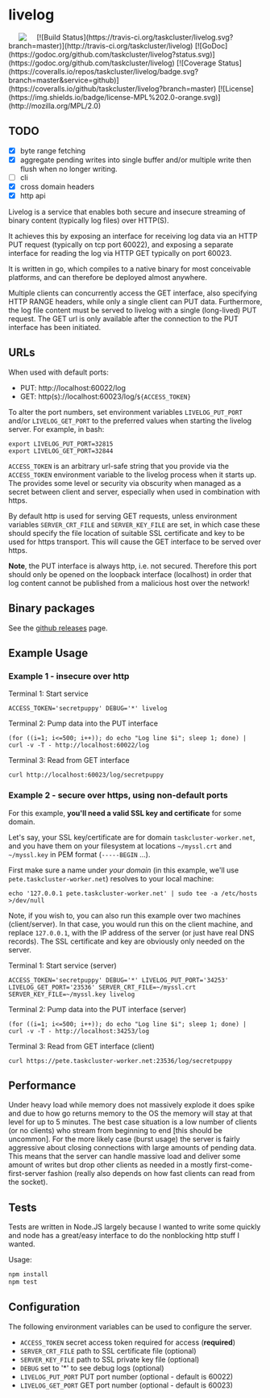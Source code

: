 # livelog
<img hspace="20" align="left" src="https://tools.taskcluster.net/lib/assets/taskcluster-120.png" />
[![Build Status](https://travis-ci.org/taskcluster/livelog.svg?branch=master)](http://travis-ci.org/taskcluster/livelog)
[![GoDoc](https://godoc.org/github.com/taskcluster/livelog?status.svg)](https://godoc.org/github.com/taskcluster/livelog)
[![Coverage Status](https://coveralls.io/repos/taskcluster/livelog/badge.svg?branch=master&service=github)](https://coveralls.io/github/taskcluster/livelog?branch=master)
[![License](https://img.shields.io/badge/license-MPL%202.0-orange.svg)](http://mozilla.org/MPL/2.0)

## TODO
  - [x] byte range fetching
  - [x] aggregate pending writes into single buffer and/or multiple write
    then flush when no longer writing.
  - [ ] cli
  - [x] cross domain headers
  - [x] http api

Livelog is a service that enables both secure and insecure streaming of binary
content (typically log files) over HTTP(S).

It achieves this by exposing an interface for receiving log data via an HTTP
PUT request (typically on tcp port 60022), and exposing a separate interface
for reading the log via HTTP GET typically on port 60023.

It is written in go, which compiles to a native binary for most conceivable
platforms, and can therefore be deployed almost anywhere.

Multiple clients can concurrently access the GET interface, also specifying
HTTP RANGE headers, while only a single client can PUT data. Furthermore, the
log file content must be served to livelog with a single (long-lived) PUT
request. The GET url is only available after the connection to the PUT
interface has been initiated.

## URLs

When used with default ports:

* PUT: http://localhost:60022/log
* GET: http(s)://localhost:60023/log/`${ACCESS_TOKEN}`

To alter the port numbers, set environment variables `LIVELOG_PUT_PORT` and/or
`LIVELOG_GET_PORT` to the preferred values when starting the livelog server.
For example, in bash:

```
export LIVELOG_PUT_PORT=32815
export LIVELOG_GET_PORT=32844
```

`ACCESS_TOKEN` is an arbitrary url-safe string that you provide via the
`ACCESS_TOKEN` environment variable to the livelog process when it starts up.
The provides some level or security via obscurity when managed as a secret
between client and server, especially when used in combination with https.

By default http is used for serving GET requests, unless environment variables
`SERVER_CRT_FILE` and `SERVER_KEY_FILE` are set, in which case these should
specify the file location of suitable SSL certificate and key to be used for
https transport. This will cause the GET interface to be served over https.

**Note**, the PUT interface is always http, i.e. not secured. Therefore this
port should only be opened on the loopback interface (localhost) in order that
log content cannot be published from a malicious host over the network!

## Binary packages
See the [github releases](https://github.com/taskcluster/livelog/releases) page.

## Example Usage

### Example 1 - insecure over http

Terminal 1: Start service

```
ACCESS_TOKEN='secretpuppy' DEBUG='*' livelog
```

Terminal 2: Pump data into the PUT interface

```
(for ((i=1; i<=500; i++)); do echo "Log line $i"; sleep 1; done) | curl -v -T - http://localhost:60022/log
```

Terminal 3: Read from GET interface

```
curl http://localhost:60023/log/secretpuppy
```

### Example 2 - secure over https, using non-default ports

For this example, **you'll need a valid SSL key and certificate** for some
domain.

Let's say, your SSL key/certificate are for domain `taskcluster-worker.net`,
and you have them on your filesystem at locations `~/myssl.crt` and
`~/myssl.key` in PEM format (`-----BEGIN` ...).

First make sure a name under *your domain* (in this example, we'll use
`pete.taskcluster-worker.net`) resolves to your local machine:

```
echo '127.0.0.1 pete.taskcluster-worker.net' | sudo tee -a /etc/hosts >/dev/null
```

Note, if you wish to, you can also run this example over two machines
(client/server). In that case, you would run this on the client machine, and
replace `127.0.0.1`, with the IP address of the server (or just have real DNS
records). The SSL certificate and key are obviously only needed on the server.

Terminal 1: Start service (server)

```
ACCESS_TOKEN='secretpuppy' DEBUG='*' LIVELOG_PUT_PORT='34253' LIVELOG_GET_PORT='23536' SERVER_CRT_FILE=~/myssl.crt SERVER_KEY_FILE=~/myssl.key livelog
```

Terminal 2: Pump data into the PUT interface (server)

```
(for ((i=1; i<=500; i++)); do echo "Log line $i"; sleep 1; done) | curl -v -T - http://localhost:34253/log
```

Terminal 3: Read from GET interface (client)

```
curl https://pete.taskcluster-worker.net:23536/log/secretpuppy
```

## Performance

Under heavy load while memory does not massively explode it does spike
and due to how go returns memory to the OS the memory will stay at that
level for up to 5 minutes. The best case situation is a low number of
clients (or no clients) who stream from beginning to end [this should be
uncommon]. For the more likely case (burst usage) the server is fairly
aggressive about closing connections with large amounts of pending data.
This means that the server can handle massive load and deliver some
amount of writes but drop other clients as needed in a mostly
first-come-first-server fashion (really also depends on how fast clients
can read from the socket).

## Tests

Tests are written in Node.JS largely because I wanted to write some
quickly and node has a great/easy interface to do the nonblocking
http stuff I wanted.

Usage:
```sh
npm install
npm test
```

## Configuration
The following environment variables can be used to configure the server.

 * `ACCESS_TOKEN` secret access token required for access (**required**)
 * `SERVER_CRT_FILE` path to SSL certificate file (optional)
 * `SERVER_KEY_FILE` path to SSL private key file (optional)
 * `DEBUG` set to '*' to see debug logs (optional)
 * `LIVELOG_PUT_PORT` PUT port number (optional - default is 60022)
 * `LIVELOG_GET_PORT` GET port number (optional - default is 60023)
